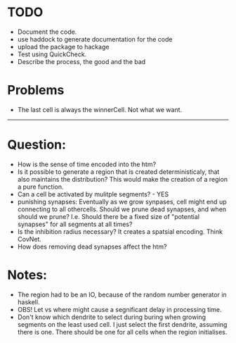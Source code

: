 # TODO
- Document the code.
- use haddock to generate documentation for the code
- upload the package to hackage 
- Test using QuickCheck.
- Describe the process, the good and the bad

# Problems
- The last cell is always the winnerCell. Not what we want.

--------------------------------------------------------------------------------
# Question: 
- How is the sense of time encoded into the htm?
- Is it possible to generate a region that is created deterministicaly, that also maintains the distribution? This would make the creation of a region a pure function.
- Can a cell be activated by mulitple segments? - YES
- punishing synapses: Eventually as we grow synpases, cell might end up connecting to all othercells. Should we prune dead synapses, and when should we prune? I.e. Should there be a fixed size of "potential synapses" for all segments at all times?
- Is the inhibition radius necessary? It creates a spatsial encoding. Think CovNet.
- How does removing dead synapses affect the htm?

# Notes:
- The region had to be an IO, because of the random number generator in haskell.
- OBS! Let vs where might cause a segnificant delay in processing time.
- Don't know which dendrite to select during buring when growing segments on the least used cell. I just select the first dendrite, assuming there is one. There should be one for all cells when the region initialises.
